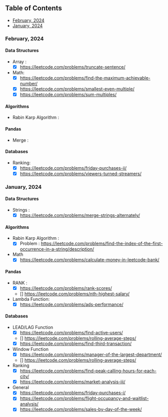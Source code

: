 ## Table of Contents
- [February, 2024](#february-2024)
- [January, 2024](#january-2024)

### February, 2024
#### Data Structures
- Array :
    - [x] https://leetcode.com/problems/truncate-sentence/

- Math: 
    - [x] https://leetcode.com/problems/find-the-maximum-achievable-number/
    - [x] https://leetcode.com/problems/smallest-even-multiple/
    - [x] https://leetcode.com/problems/sum-multiples/

#### Algorithms
- Rabin Karp Algorithm :
#### Pandas
- Merge :
#### Databases
- Ranking:
    - [x] https://leetcode.com/problems/friday-purchases-ii/
    - [x] https://leetcode.com/problems/viewers-turned-streamers/

### January, 2024
#### Data Structures
- Strings :
    - [x] https://leetcode.com/problems/merge-strings-alternately/

#### Algorithms
- Rabin Karp Algorithm :
    - [x] Problem : https://leetcode.com/problems/find-the-index-of-the-first-occurrence-in-a-string/description/
- Math 
    - [x] https://leetcode.com/problems/calculate-money-in-leetcode-bank/

#### Pandas
- RANK :
    - [x] https://leetcode.com/problems/rank-scores/
    - [] https://leetcode.com/problems/nth-highest-salary/
- Lambda Function: 
    - [x] https://leetcode.com/problems/ads-performance/

#### Databases
- LEAD/LAG Function
    - [x] https://leetcode.com/problems/find-active-users/
    - [] https://leetcode.com/problems/rolling-average-steps/
    - [x] https://leetcode.com/problems/find-third-transaction/
- Window Function
    - [x] https://leetcode.com/problems/manager-of-the-largest-department/
    - []  https://leetcode.com/problems/rolling-average-steps/
- Ranking
    - [x] https://leetcode.com/problems/find-peak-calling-hours-for-each-city/
    - [x] https://leetcode.com/problems/market-analysis-iii/
- General
    - [x] https://leetcode.com/problems/friday-purchases-i/
    - [x] https://leetcode.com/problems/flight-occupancy-and-waitlist-analysis/
    - [x] https://leetcode.com/problems/sales-by-day-of-the-week/